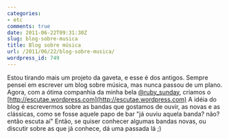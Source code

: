 ```yaml
---
categories:
- etc
comments: true
date: 2011-06-22T09:31:30Z
slug: blog-sobre-musica
title: Blog sobre música
url: /2011/06/22/blog-sobre-musica/
wordpress_id: 749
---
```


Estou tirando mais um projeto da gaveta, e esse é dos antigos. Sempre pensei em escrever um blog sobre música, mas nunca passou de um plano. Agora, com a ótima companhia da minha bela [@ruby_sunday](http://twitter.com/ruby_sunday), criamos o [http://escutae.wordpress.com](http://escutae.wordpress.com)
A idéia do blog é escrevermos sobre as bandas que gostamos de ouvir, as novas e as clássicas, como se fosse aquele papo de bar "já ouviu aquela banda? não? então escuta aí"
Então, se quiser conhecer algumas bandas novas, ou discutir sobre as que já conhece, dá uma passada lá ;)
